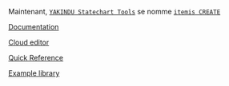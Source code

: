 

Maintenant, [`YAKINDU Statechart Tools`](https://en.wikipedia.org/wiki/YAKINDU_Statechart_Tools) se nomme [`itemis CREATE`](https://www.itemis.com/en/products/itemis-create/)

[Documentation](https://www.itemis.com/en/products/itemis-create/documentation/user-guide/overview_what_are_state_machines?hsLang=en)

[Cloud editor](https://create.itemis.io/home)


[Quick Reference](https://www.itemis.com/en/products/itemis-create/documentation/user-guide/quick_ref)

[Example library](https://www.itemis.com/en/products/itemis-create/documentation/examples/)


